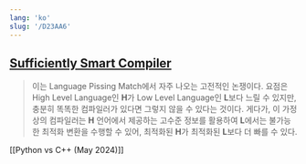 ```yaml
---
lang: 'ko'
slug: '/D23AA6'
---
```


## [Sufficiently Smart Compiler](https://wiki.c2.com/?SufficientlySmartCompiler)

> 이는 Language Pissing Match에서 자주 나오는 고전적인 논쟁이다. 요점은 High Level Language인 **H**가 Low Level Language인 **L**보다 느릴 수 있지만, 충분히 똑똑한 컴파일러가 있다면 그렇지 않을 수 있다는 것이다. 게다가, 이 가정상의 컴파일러는 **H** 언어에서 제공하는 고수준 정보를 활용하여 **L**에서는 불가능한 최적화 변환을 수행할 수 있어, 최적화된 **H**가 최적화된 **L**보다 더 빠를 수 있다.

[[Python vs C++ (May 2024)]]
